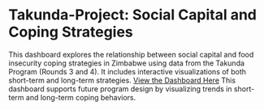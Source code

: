 # Takunda-Project: Social Capital and Coping Strategies
This dashboard explores the relationship between social capital and food insecurity coping strategies in Zimbabwe using data from the Takunda Program (Rounds 3 and 4). It includes interactive visualizations of both short-term and long-term strategies.
[View the Dashboard Here](https://shangjunyao.github.io/Takunda-Project/)
This dashboard supports future program design by visualizing trends in short-term and long-term coping behaviors.
